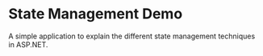 State Management Demo
===================

A simple application to explain the different state management techniques in ASP.NET.
